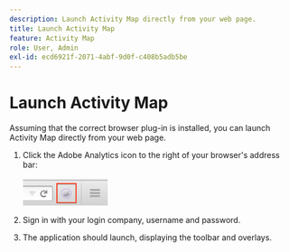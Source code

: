 ```yaml
---
description: Launch Activity Map directly from your web page.
title: Launch Activity Map
feature: Activity Map
role: User, Admin
exl-id: ecd6921f-2071-4abf-9d0f-c408b5adb5be
---
```


# Launch Activity Map

Assuming that the correct browser plug-in is installed, you can launch Activity Map directly from your web page.

1.  Click the Adobe Analytics icon to the right of your browser's address bar:  
    <br/><img src="./assets/an_icon.png" width="150px"/><br/>

2.  Sign in with your login company, username and password.
   
3.  The application should launch, displaying the toolbar and overlays.
